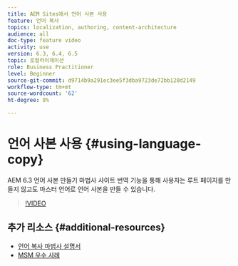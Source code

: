 ```yaml
---
title: AEM Sites에서 언어 사본 사용
feature: 언어 복사
topics: localization, authoring, content-architecture
audience: all
doc-type: feature video
activity: use
version: 6.3, 6.4, 6.5
topic: 로컬라이제이션
role: Business Practitioner
level: Beginner
source-git-commit: d9714b9a291ec3ee5f3dba9723de72bb120d2149
workflow-type: tm+mt
source-wordcount: '62'
ht-degree: 8%

---
```



# 언어 사본 사용 {#using-language-copy}

AEM 6.3 언어 사본 만들기 마법사 사이트 번역 기능을 통해 사용자는 루트 페이지를 만들지 않고도 마스터 언어로 언어 사본을 만들 수 있습니다.

>[!VIDEO](https://video.tv.adobe.com/v/17116/?quality=9&learn=on)

## 추가 리소스 {#additional-resources}

* [언어 복사 마법사 설명서](https://helpx.adobe.com/experience-manager/6-5/sites/administering/using/tc-wizard.html)
* [MSM 우수 사례](https://helpx.adobe.com/experience-manager/6-5/sites/administering/using/msm-best-practices.html)
